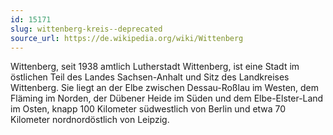 ```yaml
---
id: 15171
slug: wittenberg-kreis--deprecated
source_url: https://de.wikipedia.org/wiki/Wittenberg
---
```


Wittenberg, seit 1938 amtlich Lutherstadt Wittenberg, ist eine Stadt im östlichen Teil des Landes Sachsen-Anhalt und Sitz des Landkreises Wittenberg. Sie liegt an der Elbe zwischen Dessau-Roßlau im Westen, dem Fläming im Norden, der Dübener Heide im Süden und dem Elbe-Elster-Land im Osten, knapp 100 Kilometer südwestlich von Berlin und etwa 70 Kilometer nordnordöstlich von Leipzig.
